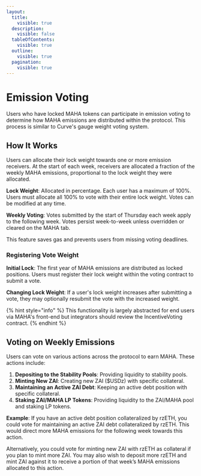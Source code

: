 ```yaml
---
layout:
  title:
    visible: true
  description:
    visible: false
  tableOfContents:
    visible: true
  outline:
    visible: true
  pagination:
    visible: true
---
```


# Emission Voting

Users who have locked MAHA tokens can participate in emission voting to determine how MAHA emissions are distributed within the protocol. This process is similar to Curve's gauge weight voting system.

## How It Works

Users can allocate their lock weight towards one or more emission receivers. At the start of each week, receivers are allocated a fraction of the weekly MAHA emissions, proportional to the lock weight they were allocated.

**Lock Weight**: Allocated in percentage. Each user has a maximum of 100%. Users must allocate all 100% to vote with their entire lock weight. Votes can be modified at any time.

**Weekly Voting**: Votes submitted by the start of Thursday each week apply to the following week. Votes persist week-to-week unless overridden or cleared on the MAHA tab.

This feature saves gas and prevents users from missing voting deadlines.

### Registering Vote Weight

**Initial Lock**: The first year of MAHA emissions are distributed as locked positions. Users must register their lock weight within the voting contract to submit a vote.

**Changing Lock Weight**: If a user's lock weight increases after submitting a vote, they may optionally resubmit the vote with the increased weight.

{% hint style="info" %}
This functionality is largely abstracted for end users via MAHA's front-end but integrators should review the IncentiveVoting contract.
{% endhint %}

## Voting on Weekly Emissions

Users can vote on various actions across the protocol to earn MAHA. These actions include:

1. **Depositing to the Stability Pools**: Providing liquidity to stability pools.
2. **Minting New ZAI**: Creating new ZAI ($USDz) with specific collateral.
3. **Maintaining an Active ZAI Debt**: Keeping an active debt position with specific collateral.
4. **Staking ZAI/MAHA LP Tokens**: Providing liquidity to the ZAI/MAHA pool and staking LP tokens.

**Example**: If you have an active debt position collateralized by rzETH, you could vote for maintaining an active ZAI debt collateralized by rzETH. This would direct more MAHA emissions for the following week towards this action.

Alternatively, you could vote for minting new ZAI with rzETH as collateral if you plan to mint more ZAI. You may also wish to deposit more rzETH and mint ZAI against it to receive a portion of that week’s MAHA emissions allocated to this action.

